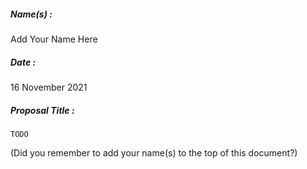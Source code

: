 ##### Name(s) :
Add Your Name Here

##### Date :
16 November 2021

##### Proposal Title :

```
TODO
```



(Did you remember to add your name(s) to the top of this document?)
